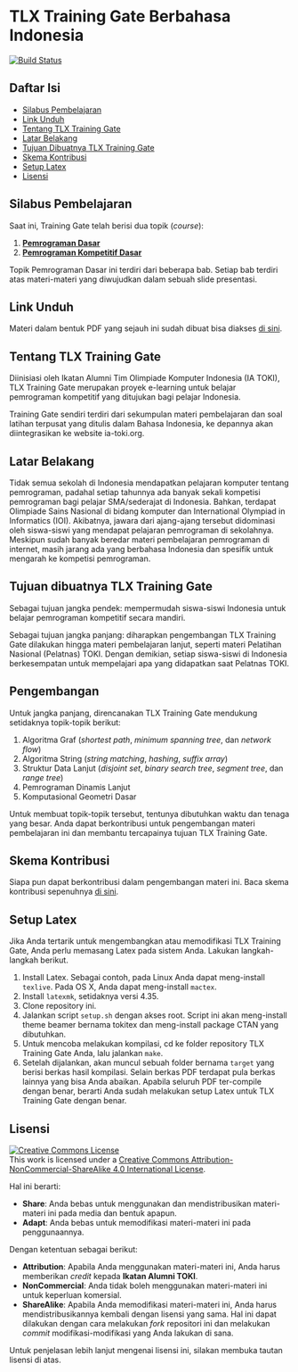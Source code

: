 # TLX Training Gate Berbahasa Indonesia

[![Build Status](https://travis-ci.org/ia-toki/training-gate-id.svg?branch=master)](https://travis-ci.org/ia-toki/training-gate-id)

## Daftar Isi
* [Silabus Pembelajaran](#silabus-pembelajaran)
* [Link Unduh](#link-unduh)
* [Tentang TLX Training Gate](#tentang-toki-training-gate)
* [Latar Belakang](#latar-belakang)
* [Tujuan Dibuatnya TLX Training Gate](#tujuan-dibuatnya-toki-training-gate)
* [Skema Kontribusi](#skema-kontribusi)
* [Setup Latex](#setup-latex)
* [Lisensi](#lisensi)

## Silabus Pembelajaran

Saat ini, Training Gate telah berisi dua topik (*course*):

1.  [**Pemrograman Dasar**](https://github.com/ia-toki/training-gate-id/blob/master/topik/pemrograman-dasar/SILABUS.md)
2.  [**Pemrograman Kompetitif Dasar**](https://github.com/ia-toki/training-gate-id/blob/master/topik/pemrograman-kompetitif-dasar/SILABUS.md)

Topik Pemrograman Dasar ini terdiri dari beberapa bab. Setiap bab terdiri atas materi-materi yang diwujudkan dalam sebuah slide presentasi.

## Link Unduh
Materi dalam bentuk PDF yang sejauh ini sudah dibuat bisa diakses [di sini](https://github.com/ia-toki/training-gate-id-pdf/archive/master.zip).

## Tentang TLX Training Gate
Diinisiasi oleh Ikatan Alumni Tim Olimpiade Komputer Indonesia (IA TOKI), TLX Training Gate merupakan proyek e-learning untuk belajar pemrograman kompetitif yang ditujukan bagi pelajar Indonesia.

Training Gate sendiri terdiri dari sekumpulan materi pembelajaran dan soal latihan terpusat yang ditulis dalam Bahasa Indonesia, ke depannya akan diintegrasikan ke website ia-toki.org.

## Latar Belakang
Tidak semua sekolah di Indonesia mendapatkan pelajaran komputer tentang pemrograman, padahal setiap tahunnya ada banyak sekali kompetisi pemrograman bagi pelajar SMA/sederajat di Indonesia. Bahkan, terdapat Olimpiade Sains Nasional di bidang komputer dan International Olympiad in Informatics (IOI). Akibatnya, jawara dari ajang-ajang tersebut didominasi oleh siswa-siswi yang mendapat pelajaran pemrograman di sekolahnya. Meskipun sudah banyak beredar materi pembelajaran pemrograman di internet, masih jarang ada yang berbahasa Indonesia dan spesifik untuk mengarah ke kompetisi pemrograman.

## Tujuan dibuatnya TLX Training Gate
Sebagai tujuan jangka pendek: mempermudah siswa-siswi Indonesia untuk belajar pemrograman kompetitif secara mandiri.

Sebagai tujuan jangka panjang: diharapkan pengembangan TLX Training Gate dilakukan hingga materi pembelajaran lanjut, seperti materi Pelatihan Nasional (Pelatnas) TOKI. Dengan demikian, setiap siswa-siswi di Indonesia berkesempatan untuk mempelajari apa yang didapatkan saat Pelatnas TOKI.

## Pengembangan

Untuk jangka panjang, direncanakan TLX Training Gate mendukung setidaknya topik-topik berikut:

1. Algoritma Graf (*shortest path*, *minimum spanning tree*, dan *network flow*)
2. Algoritma String (*string matching*, *hashing*, *suffix array*)
3. Struktur Data Lanjut (*disjoint set*, *binary search tree*, *segment tree*, dan *range tree*)
4. Pemrograman Dinamis Lanjut
5. Komputasional Geometri Dasar

Untuk membuat topik-topik tersebut, tentunya dibutuhkan waktu dan tenaga yang besar. Anda dapat berkontribusi untuk pengembangan materi pembelajaran ini dan membantu tercapainya tujuan TLX Training Gate.

## Skema Kontribusi

Siapa pun dapat berkontribusi dalam pengembangan materi ini. Baca skema kontribusi sepenuhnya [di sini](https://github.com/ia-toki/training-gate-id/blob/master/CONTRIBUTING.md).

## Setup Latex

Jika Anda tertarik untuk mengembangkan atau memodifikasi TLX Training Gate, Anda perlu memasang Latex pada sistem Anda. Lakukan langkah-langkah berikut.

1. Install Latex. Sebagai contoh, pada Linux Anda dapat meng-install `texlive`. Pada OS X, Anda dapat meng-install `mactex`.
2. Install `latexmk`, setidaknya versi 4.35.
3. Clone repository ini.
4. Jalankan script `setup.sh` dengan akses root. Script ini akan meng-install theme beamer bernama tokitex dan meng-install package CTAN yang dibutuhkan.
5. Untuk mencoba melakukan kompilasi, cd ke folder repository TLX Training Gate Anda, lalu jalankan `make`.
6. Setelah dijalankan, akan muncul sebuah folder bernama `target` yang berisi berkas hasil kompilasi. Selain berkas PDF terdapat pula berkas lainnya yang bisa Anda abaikan. Apabila seluruh PDF ter-compile dengan benar, berarti Anda sudah melakukan setup Latex untuk TLX Training Gate dengan benar.

## Lisensi

<a rel="license" href="http://creativecommons.org/licenses/by-nc-sa/4.0/"><img alt="Creative Commons License" style="border-width:0" src="https://i.creativecommons.org/l/by-nc-sa/4.0/88x31.png" /></a><br />This work is licensed under a <a rel="license" href="http://creativecommons.org/licenses/by-nc-sa/4.0/">Creative Commons Attribution-NonCommercial-ShareAlike 4.0 International License</a>.

Hal ini berarti:

- **Share**: Anda bebas untuk menggunakan dan mendistribusikan materi-materi ini pada media dan bentuk apapun.
- **Adapt**: Anda bebas untuk memodifikasi materi-materi ini pada penggunaannya.

Dengan ketentuan sebagai berikut:

- **Attribution**: Apabila Anda menggunakan materi-materi ini, Anda harus memberikan *credit* kepada **Ikatan Alumni TOKI**.
- **NonCommercial**: Anda tidak boleh menggunakan materi-materi ini untuk keperluan komersial.
- **ShareAlike**: Apabila Anda memodifikasi materi-materi ini, Anda harus mendistribusikannya kembali dengan lisensi yang sama. Hal ini dapat dilakukan dengan cara melakukan *fork* repositori ini dan melakukan *commit* modifikasi-modifikasi yang Anda lakukan di sana.

Untuk penjelasan lebih lanjut mengenai lisensi ini, silakan membuka tautan lisensi di atas.

